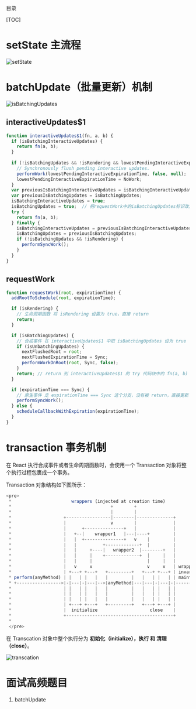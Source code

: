 目录

[TOC]

# setState 主流程

![setState](https://user-images.githubusercontent.com/22387652/87865144-13aac680-c9a4-11ea-98cd-389dc398d525.png)




# batchUpdate（批量更新）机制
![isBatchingUpdates](https://user-images.githubusercontent.com/22387652/87865175-8caa1e00-c9a4-11ea-82a8-fbc4b3f726d1.png)

## interactiveUpdates$1
```js
function interactiveUpdates$1(fn, a, b) {
  if (isBatchingInteractiveUpdates) {
    return fn(a, b);
  }
 
  if (!isBatchingUpdates && !isRendering && lowestPendingInteractiveExpirationTime !== NoWork) {
    // Synchronously flush pending interactive updates.
    performWork(lowestPendingInteractiveExpirationTime, false, null);
    lowestPendingInteractiveExpirationTime = NoWork;
  }
  var previousIsBatchingInteractiveUpdates = isBatchingInteractiveUpdates;
  var previousIsBatchingUpdates = isBatchingUpdates;
  isBatchingInteractiveUpdates = true;
  isBatchingUpdates = true;  // 把requestWork中的isBatchingUpdates标识改为true
  try {
    return fn(a, b);
  } finally {
    isBatchingInteractiveUpdates = previousIsBatchingInteractiveUpdates;
    isBatchingUpdates = previousIsBatchingUpdates;
    if (!isBatchingUpdates && !isRendering) {
      performSyncWork();
    }
  }
}

```

## requestWork
```js
function requestWork(root, expirationTime) {
  addRootToSchedule(root, expirationTime);

  if (isRendering) {
    // 生命周期函数 将 isRendering 设置为 true，直接 return
    return;
  }

  if (isBatchingUpdates) {
    // 合成事件 在 interactiveUpdates$1 中把 isBatchingUpdates 设为 true
    if (isUnbatchingUpdates) {
      nextFlushedRoot = root;
      nextFlushedExpirationTime = Sync;
      performWorkOnRoot(root, Sync, false);
    }
    return; // return 到 interactiveUpdates$1 的 try 代码块中的 fn(a, b)（从 dispatchEvent 到 requestWork 的一整个调用栈）
  }

  if (expirationTime === Sync) {
    // 原生事件 走 expirationTime === Sync 这个分支，没有被 return，直接更新
    performSyncWork();
  } else {
    scheduleCallbackWithExpiration(expirationTime);
  }
}

```

# transaction 事务机制
在 React 执行合成事件或者生命周期函数时，会使用一个 Transaction 对象将整个执行过程包裹成一个事务。

Transaction 对象结构如下图所示：
```js
<pre>
 *                       wrappers (injected at creation time)
 *                                      +        +
 *                                      |        |
 *                    +-----------------|--------|--------------+
 *                    |                 v        |              |
 *                    |      +---------------+   |              |
 *                    |   +--|    wrapper1   |---|----+         |
 *                    |   |  +---------------+   v    |         |
 *                    |   |          +-------------+  |         |
 *                    |   |     +----|   wrapper2  |--------+   |
 *                    |   |     |    +-------------+  |     |   |
 *                    |   |     |                     |     |   |
 *                    |   v     v                     v     v   | wrapper
 *                    | +---+ +---+   +---------+   +---+ +---+ | invariants
 * perform(anyMethod) | |   | |   |   |         |   |   | |   | | maintained
 * +----------------->|-|---|-|---|-->|anyMethod|---|---|-|---|-|-------->
 *                    | |   | |   |   |         |   |   | |   | |
 *                    | |   | |   |   |         |   |   | |   | |
 *                    | |   | |   |   |         |   |   | |   | |
 *                    | +---+ +---+   +---------+   +---+ +---+ |
 *                    |  initialize                    close    |
 *                    +-----------------------------------------+
 * 
 </pre>
```

在 Transcation 对象中整个执行分为 **初始化（initialize），执行 和 清理（close）**。

![transcation](https://user-images.githubusercontent.com/22387652/87503042-c96cd100-c695-11ea-9adc-3409cf285dad.png)


# 面试高频题目
1. batchUpdate
